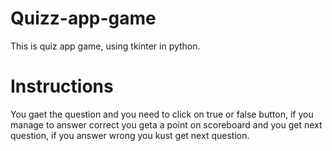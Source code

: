 # Quizz-app-game
This is quiz app game, using tkinter in python.
# Instructions
You gaet the question and you need to click on true or false button, if you manage to answer correct you geta a point on scoreboard and you get next question, if you answer wrong you kust get next question.
